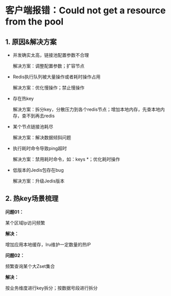 # 客户端报错：Could not get a resource from the pool

## 1. 原因&解决方案

* 并发确实太高，链接池配置参数不合理

  解决方案：调整配置参数；扩容节点

* Redis执行队列被大量操作或者耗时操作占用

  解决方案：优化慢操作；禁止慢操作

* 存在热key

  解决方案：拆分key，分散压力到各个redis节点；增加本地内存，先查本地内存，查不到再去redis

* 某个节点链接池耗尽

  解决方案：解决数据倾斜问题

* 执行耗时命令导致ping超时

  解决方案：禁用耗时命令，如：keys *；优化耗时操作

* 低版本的Jedis包存在bug

  解决方案：升级Jedis版本
  
  
## 2. 热key场景梳理

**问题01：**

某个区域Ip访问频繁

**解决：**

增加应用本地缓存，lru维护一定数量的热IP



**问题02：**

频繁查询某个大Zset集合

**解决：**

按业务维度进行key拆分；按数据号段进行拆分